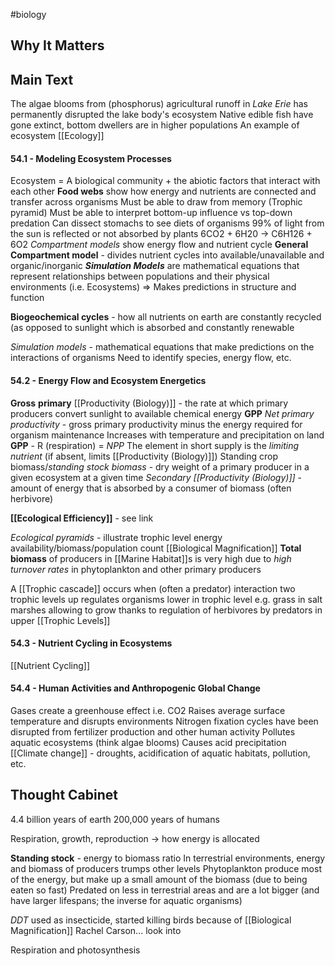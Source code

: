 #biology 
## Why It Matters
## Main Text
The algae blooms from (phosphorus) agricultural runoff in *Lake Erie* has permanently disrupted the lake body's ecosystem
	Native edible fish have gone extinct, bottom dwellers are in higher populations
	An example of ecosystem [[Ecology]]
#### 54.1 - Modeling Ecosystem Processes
Ecosystem = A biological community + the abiotic factors that interact with each other
**Food webs** show how energy and nutrients are connected and transfer across organisms
	Must be able to draw from memory (Trophic pyramid)
	Must be able to interpret bottom-up influence vs top-down predation
	Can dissect stomachs to see diets of organisms
		99% of light from  the sun is reflected or not absorbed by plants
		6CO2 + 6H20 -> C6H126 + 6O2
*Compartment models* show energy flow and nutrient cycle
	**General Compartment model** - divides nutrient cycles into available/unavailable and organic/inorganic
***Simulation Models*** are mathematical equations that represent relationships between populations and their physical environments (i.e. Ecosystems) => Makes predictions in structure and function

**Biogeochemical cycles** - how all nutrients on earth are constantly recycled (as opposed to sunlight which is absorbed and constantly renewable

*Simulation models* - mathematical equations that make predictions on the interactions of organisms
	Need to identify species, energy flow, etc.
#### 54.2 - Energy Flow and Ecosystem Energetics
**Gross** **primary** [[Productivity (Biology)]] - the rate at which primary producers convert sunlight to available chemical energy
	**GPP**
*Net primary productivity* - gross primary productivity minus the energy required for organism maintenance
	Increases with temperature and precipitation on land
	**GPP** - R (respiration) = *NPP*
The element in short supply is the *limiting nutrient* (if absent, limits [[Productivity (Biology)]])
Standing crop biomass/*standing stock biomass* - dry weight of a primary producer in a given ecosystem at a given time
*Secondary [[Productivity (Biology)]]* - amount of energy that is absorbed by a consumer of biomass (often herbivore)

**[[Ecological Efficiency]]** - see link

*Ecological pyramids* - illustrate trophic level energy availability/biomass/population count
	[[Biological Magnification]]
**Total biomass** of producers in [[Marine Habitat]]s is very high due to *high turnover rates* in phytoplankton and other primary producers

A [[Trophic cascade]] occurs when (often a predator) interaction two trophic levels up regulates organisms lower in trophic level
	e.g. grass in salt marshes allowing to grow thanks to regulation of herbivores by predators in upper [[Trophic Levels]] 
#### 54.3 - Nutrient Cycling in Ecosystems
[[Nutrient Cycling]]
#### 54.4 - Human Activities and Anthropogenic Global Change
Gases create a greenhouse effect
	i.e. CO2
	Raises average surface temperature and disrupts environments
Nitrogen fixation cycles have been disrupted from fertilizer production and other human activity
	Pollutes aquatic ecosystems (think algae blooms)
	Causes acid precipitation
	[[Climate change]] - droughts, acidification of aquatic habitats, pollution, etc.

## Thought Cabinet
4.4 billion years of earth
200,000 years of humans

Respiration, growth, reproduction -> how energy is allocated

**Standing stock** - energy to biomass ratio
	In terrestrial environments, energy and biomass of producers trumps other levels
	Phytoplankton produce most of the energy, but make up a small amount of the biomass (due to being eaten so fast)
	Predated on less in terrestrial areas and are a lot bigger (and have larger lifespans; the inverse for aquatic organisms)

*DDT* used as insecticide, started killing birds because of [[Biological Magnification]] 
	Rachel Carson... look into

Respiration and photosynthesis 

